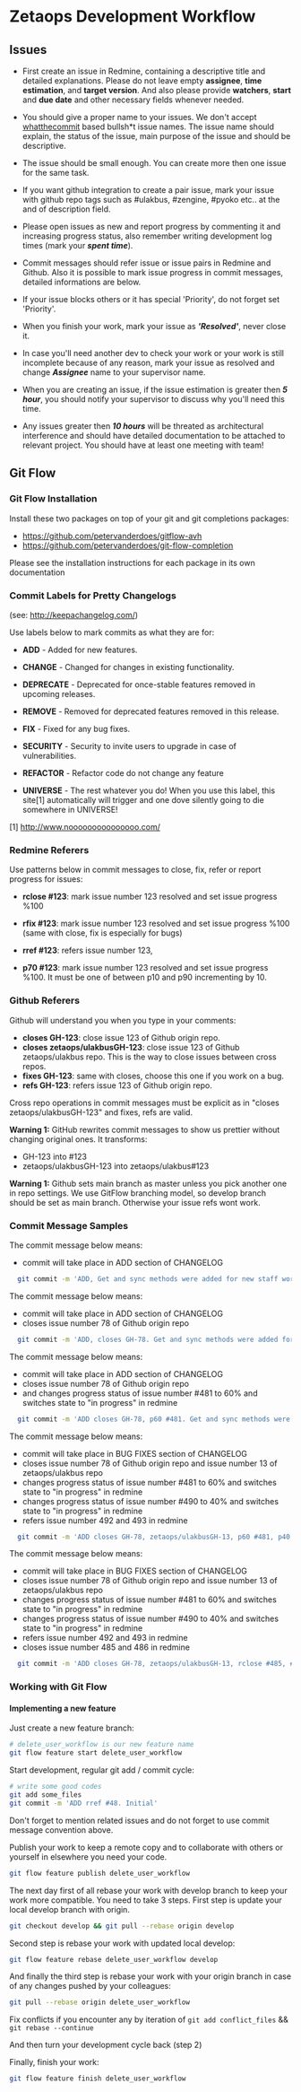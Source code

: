 # Zetaops Development Workflow

## Issues

- First create an issue in Redmine, containing a descriptive title and detailed explanations. Please do not leave empty  **assignee**, **time estimation**, and **target version**. And also please provide **watchers**, **start** and **due date** and other necessary fields whenever needed. 

- You should give a proper name to your issues. We don't accept [whatthecommit](http://whatthecommit.com/) based bullsh*t issue names. The issue name should explain, the status of the issue, main purpose of the issue and should be descriptive.

- The issue should be small enough. You can create more then one issue for the same task. 

- If you want github integration to create a pair issue,  mark your issue with github repo tags such as #ulakbus, #zengine, #pyoko etc.. at the and of description field.

- Please open issues as new and report progress by commenting it and increasing progress status, also remember writing development log times (mark your ***spent time***).

- Commit messages should refer issue or issue pairs in Redmine and Github. Also it is possible to mark issue progress in commit messages, detailed informations are below.

- If your issue blocks others or it has special 'Priority', do not forget set 'Priority'.

- When you finish your work, mark your issue as ***'Resolved'***, never close it.

- In case you'll need another dev to check your work or your work is still incomplete because of any reason, mark your issue as resolved and change ***Assignee*** name to your supervisor name.

- When you are creating an issue, if the issue estimation is greater then ***5 hour***, you should notify your supervisor to discuss why you'll need this time. 

- Any issues greater then ***10 hours*** will be threated as architectural interference and should have detailed documentation to be attached to relevant project. You should have at least one meeting with team!

## Git Flow

### Git Flow Installation

Install these two packages on top of your git and git completions packages:

* https://github.com/petervanderdoes/gitflow-avh
* https://github.com/petervanderdoes/git-flow-completion

Please see the installation instructions for each package in its own documentation


### Commit Labels for Pretty Changelogs
(see: http://keepachangelog.com/)

Use labels below to mark commits as what they are for:

- **ADD** - Added for new features.
- **CHANGE** - Changed for changes in existing functionality.
- **DEPRECATE** - Deprecated for once-stable features removed in upcoming releases.
- **REMOVE** - Removed for deprecated features removed in this release.
- **FIX** - Fixed for any bug fixes.
- **SECURITY** - Security to invite users to upgrade in case of vulnerabilities.
- **REFACTOR** - Refactor code do not change any feature

- **UNIVERSE** - The rest whatever you do! When you use this label, this site[1] automatically will trigger and one dove silently going to die somewhere in UNIVERSE!

[1] http://www.nooooooooooooooo.com/

### Redmine Referers
Use patterns below in commit messages to close, fix, refer or report progress for issues:

- **rclose #123**: mark issue number 123 resolved and set issue progress %100

- **rfix #123**: mark issue number 123 resolved and set issue progress %100 (same with close, fix is especially for bugs)

- **rref #123**: refers issue number 123,

- **p70 #123**: mark issue number 123 resolved and set issue progress %100. It must be one of between p10 and p90 incrementing by 10.


### Github Referers
Github will understand you when you type in your comments:

- **closes GH-123**: close issue 123 of Github origin repo.
- **closes zetaops/ulakbusGH-123**: close issue 123 of Github zetaops/ulakbus repo. This is the way to close issues between cross repos.
- **fixes GH-123**: same with closes, choose this one if you work on a bug.
- **refs GH-123**: refers issue 123 of Github origin repo.

Cross repo operations in commit messages must be explicit as in "closes zetaops/ulakbusGH-123" and fixes, refs are valid.

**Warning 1:**
GitHub rewrites commit messages to show us prettier without changing original ones. It transforms:

  * GH-123 into #123
  * zetaops/ulakbusGH-123 into zetaops/ulakbus#123

**Warning 1:**
Github sets main branch as master unless you pick another one in repo settings. We use GitFlow branching model, so develop branch should be set as main branch. Otherwise your issue refs wont work.

### Commit Message Samples
The commit message below means:

  - commit will take place in ADD section of CHANGELOG

```bash
  git commit -m 'ADD, Get and sync methods were added for new staff workflow'
```

The commit message below means:

  - commit will take place in ADD section of CHANGELOG
  - closes issue number 78 of Github origin repo

```bash
  git commit -m 'ADD, closes GH-78. Get and sync methods were added for new staff workflow'
```

The commit message below means:

  - commit will take place in ADD section of CHANGELOG
  - closes issue number 78 of Github origin repo
  - and changes progress status of issue number #481 to 60% and switches state to "in progress" in redmine

```bash
  git commit -m 'ADD closes GH-78, p60 #481. Get and sync methods were added for new staff workflow'
```


The commit message below means:

  - commit will take place in BUG FIXES section of CHANGELOG
  - closes issue number 78 of Github origin repo and issue number 13 of zetaops/ulakbus repo
  - changes progress status of issue number #481 to 60% and switches state to "in progress" in redmine
  - changes progress status of issue number #490 to 40% and switches state to "in progress" in redmine
  - refers issue number 492 and 493 in redmine

```bash
  git commit -m 'ADD closes GH-78, zetaops/ulakbusGH-13, p60 #481, p40 #490, rref #492, #493. Get and sync methods were added for new staff workflow'
```


The commit message below means:

  - commit will take place in BUG FIXES section of CHANGELOG
  - closes issue number 78 of Github origin repo and issue number 13 of zetaops/ulakbus repo
  - changes progress status of issue number #481 to 60% and switches state to "in progress" in redmine
  - changes progress status of issue number #490 to 40% and switches state to "in progress" in redmine
  - refers issue number 492 and 493 in redmine
  - closes issue number 485 and 486 in redmine

```bash
  git commit -m 'ADD closes GH-78, zetaops/ulakbusGH-13, rclose #485, #486, p60 #481, p40 #490, rref #492, #493. Get and sync methods were added for new staff workflow'
```

### Working with Git Flow

#### Implementing a new feature
Just create a new feature branch:

```bash
# delete_user_workflow is our new feature name
git flow feature start delete_user_workflow
```

Start development, regular git add / commit cycle:

```bash
# write some good codes
git add some_files
git commit -m 'ADD rref #48. Initial'
```
Don't forget to mention related issues and do not forget to use commit message convention above.

Publish your work to keep a remote copy and to collaborate with others or yourself in elsewhere you need your code.

```bash
git flow feature publish delete_user_workflow
```

The next day first of all rebase your work with develop branch to keep your work more compatible. You need to take 3 steps. First step is update your local develop branch with origin.

```bash
git checkout develop && git pull --rebase origin develop
```

Second step is rebase your work with updated local develop:

```bash
git flow feature rebase delete_user_workflow develop
```

And finally the third step is rebase your work with your origin branch in case of any changes pushed by your colleagues:

```bash
git pull --rebase origin delete_user_workflow
```

Fix conflicts if you encounter any by iteration of ``git add conflict_files`` && ```git rebase --continue```

And then turn your development cycle back (step 2)

Finally, finish your work:
```bash
git flow feature finish delete_user_workflow
```
